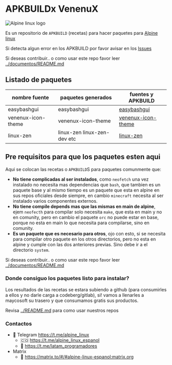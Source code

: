 # APKBUILDx VenenuX

![Alpine linux logo](https://alpinelinux.org/alpinelinux-logo.svg)

Es un repositorio de `APKBUILD` (recetas) para hacer paquetes para [Alpine linux](https://alpinelinux.org/)

Si detecta algun error en los APKBUILD por favor avisar en los [Issues](https://codeberg.org/alpine/alpine-apkbuilds/issues) 

Si deseas contribuir.. o como usar este repo favor leer [../documentos/README.md](../documentos/README.md)

## Listado de paquetes

| nombre fuente  | paquetes generados | fuentes y APKBUILD |
| ---------------------------- | ----------------------------- | ------------------------------------------- |
| easybashgui                  | easybashgui                   | [easybashgui](easybashgui)                  |
| venenux-icon-theme           | venenux-icon-theme            | [venenux-icon-theme](venenux-icon-theme)    |
| linux-zen                    | linux-zen linux-zen-dev etc   | [linux-zen](linux-zen)                      |

## Pre requisitos para que los paquetes esten aqui

Aqui se colocan las recetas o `APKBUILD`S para paquetes comunmente que:

* **No tiene complicadas al ser instalados**, como `neofetch` una vez instalado 
no necesita mas dependencias que `bash`, que tambien es un paquete base y al mismo 
tiempo es un paquete que esta en alpine en sus repos oficiales desde siempre, en 
cambio `minecraft` necesita al ser instalado varios componentes externos.
* **No tiene compile depends mas que las mismas en main de alpine**, ejem `neofecth` 
para compilar solo necesita `make`, que esta en main y no en comunity, pero en cambio
el paquete `orc` no puede estar en base, porque no esta en main lo que necesita para 
compilarse, sino en comunity.
* **Es un paquete que es necesario para otros**, ojo con esto, si se necesita para
compilar otro paquete en los otros directorios, pero no esta en alpine y cumple 
con las dos anteriores previas. Sino debe ir a el directorio `system`.

Si deseas contribuir.. o como usar este repo favor leer [../documentos/README.md](../documentos/README.md)

### Donde consiguo los paquetes listo para instalar?

Los resultados de las recetas se estara subiendo a github (para consumirles a 
ellos y no darle carga a codeberg/gitlab), si! vamos a llenarles a maycosoft 
su trasero y que consumamos gratis sus productos.

Revisa [../README.md](../README.md) para como usar nuestros repos

### Contactos

- 📱 Telegram https://t.me/alpine_linux
  - 🇨🇴 https://t.me/alpine_linux_espanol
  - 📡 https://t.me/latam_programadores
- Matrix
  - 👥 https://matrix.to/#/#alpine-linux-espanol:matrix.org
